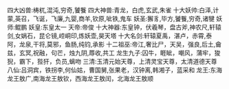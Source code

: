 四大凶兽:梼杌,混沌,穷奇,饕餮
四大神兽:青龙，白虎,玄武,朱雀
十大妖帅:白泽,计蒙,英召，飞诞，飞廉,九婴,商羊,钦原,呲铁,鬼车
妖圣:獬豸,毕方,饕餮,穷奇,诸犍
妖师:鲲鹏
妖皇:东皇太一
天帝:帝俊
十大神器:东皇钟，伏羲琴，盘古斧,神农尺,轩辕剑,女娲石，昆仑镜,崆峒印,炼妖壶,昊天塔
十大名剑:轩辕夏禹，湛卢，赤霄,泰阿，龙泉,干将,莫邪，鱼肠,纯钧,承影
十二祖巫:帝江,奢比尸，天吴，强良,后土,龠兹，玄冥,祝融，句芒，烛九阴,蓐收,共工
龙生九子:囚牛，睚眦，嘲风，蒲牢，狻猊，霸下，狴犴，负员,螭吻
三清:玉清元始天尊，上清灵宝天尊，太清道德天尊
八仙:吕洞宾，铁拐李,何仙姑，曹国舅,张果老，汉钟离,韩湘子，蓝采和
龙王:东海龙王敖广,南海龙王敖钦，西海龙王敖闰，北海龙王敖顺